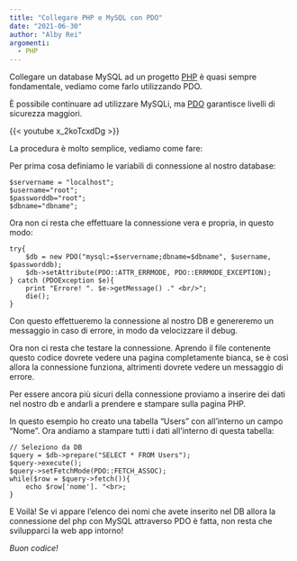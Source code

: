```yaml
---
title: "Collegare PHP e MySQL con PDO"
date: "2021-06-30"
author: "Alby Rei"
argomenti:
  - PHP
---
```


Collegare un database MySQL ad un progetto [PHP](/argomento/php/) è quasi sempre fondamentale, vediamo come farlo utilizzando PDO.

È possibile continuare ad utilizzare MySQLi, ma [PDO](https://www.html.it/pag/63991/pdo-vs-mysqli/) garantisce livelli di sicurezza maggiori.

{{< youtube x_2koTcxdDg >}}

La procedura è molto semplice, vediamo come fare:

Per prima cosa definiamo le variabili di connessione al nostro database:

```
$servername = "localhost";
$username="root";
$passworddb="root";
$dbname="dbname";
```

Ora non ci resta che effettuare la connessione vera e propria, in questo modo:

```
try{
    $db = new PDO("mysql:=$servername;dbname=$dbname", $username, $passworddb);
    $db->setAttribute(PDO::ATTR_ERRMODE, PDO::ERRMODE_EXCEPTION);
} catch (PDOException $e){
    print "Errore! ". $e->getMessage() ." <br/>";
    die();
}
```

Con questo effettueremo la connessione al nostro DB e genereremo un messaggio in caso di errore, in modo da velocizzare il debug.

Ora non ci resta che testare la connessione. Aprendo il file contenente questo codice dovrete vedere una pagina completamente bianca, se è così allora la connessione funziona, altrimenti dovrete vedere un messaggio di errore.

Per essere ancora più sicuri della connessione proviamo a inserire dei dati nel nostro db e andarli a prendere e stampare sulla pagina PHP.

In questo esempio ho creato una tabella “Users” con all’interno un campo “Nome”. Ora andiamo a stampare tutti i dati all’interno di questa tabella:

```
// Seleziono da DB
$query = $db->prepare("SELECT * FROM Users");
$query->execute();
$query->setFetchMode(PDO::FETCH_ASSOC);
while($row = $query->fetch()){
    echo $row['nome']. "<br>;
}
```

E Voilà! Se vi appare l’elenco dei nomi che avete inserito nel DB allora la connessione del php con MySQL attraverso PDO è fatta, non resta che svilupparci la web app intorno!

_Buon codice!_
